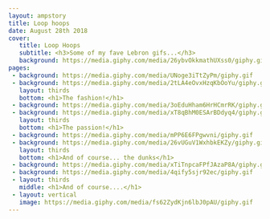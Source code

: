 ```yaml
---
layout: ampstory
title: Loop hoops
date: August 28th 2018
cover:
   title: Loop Hoops
   subtitle: <h3>Some of my fave Lebron gifs...</h3>
   background: https://media.giphy.com/media/26ybvOkkmathUXss0/giphy.gif
pages: 
 - background: https://media.giphy.com/media/UNoge3iTtZyPm/giphy.gif 
 - background: https://media.giphy.com/media/2tLA4eOvxHzqKbOoYu/giphy.gif
   layout: thirds
   bottom: <h1>The fashion!</h1>
 - background: https://media.giphy.com/media/3oEduHham6HrHCmrRK/giphy.gif   
 - background: https://media.giphy.com/media/xT8qBhM0ESArBDdyq4/giphy.gif  
   layout: thirds
   bottom: <h1>The passion!</h1> 
 - background: https://media.giphy.com/media/mPP6E6FPgwvni/giphy.gif
 - background: https://media.giphy.com/media/26vUGuV1WxhbkEKZy/giphy.gif
   layout: thirds
   bottom: <h1>And of course... the dunks</h1>     
 - background: https://media.giphy.com/media/xTiTnpcaFPfJAzaP8A/giphy.gif   
 - background: https://media.giphy.com/media/4qify5sjr92ec/giphy.gif
 - layout: thirds
   middle: <h1>And of course....</h1>
 - layout: vertical
   image: https://media.giphy.com/media/fs62ZydKjn6lbJ0pAU/giphy.gif      
---
```

